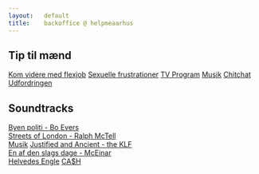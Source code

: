 ```yaml
---
layout:   default
title:    backoffice @ helpmeaarhus
---
```


Tip til mænd
----
[Kom videre med flexjob](https://se.indeed.com/jobs?l=Skåne)
[Sexuelle frustrationer](sex)
[TV Program](tvprogram)
[Musik](musik)
[Chitchat](intercom)
[Udfordringen](https://udfordringen.dk)  

Soundtracks
----
[Byen politi - Bo Evers](https://youtu.be/5wfDkpbd4hk)  
[Streets of London - Ralph McTell](https://youtu.be/DiWomXklfv8)  
[Musik](https://kafekolindmusikprojekt.dk)
[Justified and Ancient - the KLF](https://youtu.be/-_O2BCoo-C8)  
[En af den slags dage - McEinar](https://youtu.be/2XKPF7D5wg0)  
[Helvedes Engle](https://youtu.be/9pH4W9b8upk)
[CA$H](https://youtu.be/oDd32K-mOVw)  
